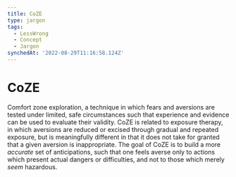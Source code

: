 ```yaml
---
title: CoZE
type: jargon
tags:
  - LessWrong
  - Concept
  - Jargon
synchedAt: '2022-08-29T11:16:58.124Z'
---
```

# CoZE



Comfort zone exploration, a technique in which fears and aversions are tested under limited, safe circumstances such that experience and evidence can be used to evaluate their validity. CoZE is related to exposure therapy, in which aversions are reduced or excised through gradual and repeated exposure, but is meaningfully different in that it does not take for granted that a given aversion is inappropriate. The goal of CoZE is to build a more *accurate* set of anticipations, such that one feels averse only to actions which present actual dangers or difficulties, and not to those which merely *seem* hazardous.  
 